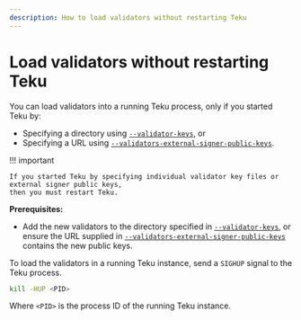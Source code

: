 ```yaml
---
description: How to load validators without restarting Teku
---
```


# Load validators without restarting Teku

You can load validators into a running Teku process, only if you started Teku by:

* Specifying a directory using [`--validator-keys`](../Reference/CLI/CLI-Syntax.md#validator-keys), or
* Specifying a URL using [`--validators-external-signer-public-keys`](../Reference/CLI/CLI-Syntax.md#validators-external-signer-public-keys).

!!! important

    If you started Teku by specifying individual validator key files or external signer public keys,
    then you must restart Teku.

**Prerequisites:**

* Add the new validators to the directory specified in [`--validator-keys`](../Reference/CLI/CLI-Syntax.md#validator-keys),
    or ensure the URL supplied in [`--validators-external-signer-public-keys`](../Reference/CLI/CLI-Syntax.md#validators-external-signer-public-keys)
    contains the new public keys.

To load the validators in a running Teku instance, send a `SIGHUP` signal to the Teku process.

```bash
kill -HUP <PID>
```

Where `<PID>` is the process ID of the running Teku instance.
